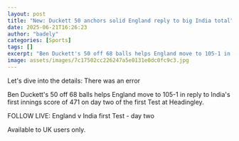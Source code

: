 ```yaml
---
layout: post
title: "New: Duckett 50 anchors solid England reply to big India total"
date: 2025-06-21T16:26:23
author: "badely"
categories: [Sports]
tags: []
excerpt: "Ben Duckett's 50 off 68 balls helps England move to 105-1 in reply to India's first innings score of 471 on day two of the first Test at Headingley."
image: assets/images/7c17502cc226247a5e0131e0dc0fc9c3.jpg
---
```


Let's dive into the details: There was an error

Ben Duckett's 50 off 68 balls helps England move to 105-1 in reply to India's first innings score of 471 on day two of the first Test at Headingley.

FOLLOW LIVE: England v India first Test - day two

Available to UK users only.

